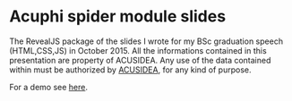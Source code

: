 # Acuphi spider module slides
The RevealJS package of the slides I wrote for my BSc graduation speech (HTML,CSS,JS) in October 2015.
All the informations contained in this presentation are property of ACUSIDEA.
Any use of the data contained within must be authorized by [ACUSIDEA](http://www.acusidea.it/English_version/index-en.html), for any kind of purpose.

For a demo see [here](http://toninocatapano.com/acuphi-spider-module-slides/index.html).
